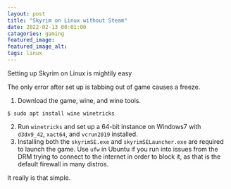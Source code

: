 ```yaml
---
layout: post
title: "Skyrim on Linux without Steam"
date: 2022-02-13 00:01:00
catagories: gaming 
featured_image:  
featured_image_alt:
tags: linux
---
```

Setting up Skyrim on Linux is mightily easy 

The only error after set up is tabbing out of game causes a freeze.

1. Download the game, wine, and wine tools.

<code>$ sudo apt install wine winetricks</code>

2. Run <code>winetricks</code> and set up a 64-bit instance on Windows7 with <code>d3dx9_42</code>, <code>xact64</code>, and <code>vcrun2019</code> installed.
3. Installing both the <code>skyrimSE.exe</code> and <code>skyrimSELauncher.exe</code> are required to launch the game. Use <code>ufw</code> in Ubuntu if you run into issues from the DRM trying to connect to the internet in order to block it, as that is the default firewall in many distros. 

It really is that simple.
